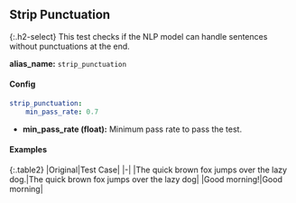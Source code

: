 
## Strip Punctuation

<div class="main-docs" markdown="1"><div class="h3-box" markdown="1">

{:.h2-select}
This test checks if the NLP model can handle sentences without punctuations at the end.

**alias_name:** `strip_punctuation`

</div><div class="h3-box" markdown="1">

#### Config
```yaml
strip_punctuation:
    min_pass_rate: 0.7
```
- **min_pass_rate (float):** Minimum pass rate to pass the test.

#### Examples

{:.table2}
|Original|Test Case|
|-|
|The quick brown fox jumps over the lazy dog.|The quick brown fox jumps over the lazy dog|
|Good morning!|Good morning|


</div></div>